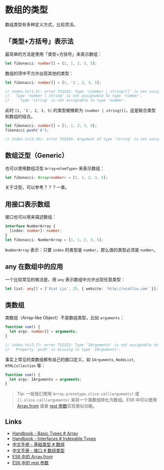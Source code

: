 # 数组的类型

数组类型有多种定义方式，比较灵活。

## 「类型+方括号」表示法

最简单的方法是使用「类型+方括号」来表示数组：

```ts
let fibonacci: number[] = [1, 1, 2, 3, 5];
```

数组的项中不允许出现其他的类型：

```ts
let fibonacci: number[] = [1, '1', 2, 3, 5];

// index.ts(1,5): error TS2322: Type '(number | string)[]' is not assignable to type 'number[]'.
//   Type 'number | string' is not assignable to type 'number'.
//     Type 'string' is not assignable to type 'number'.
```

此时 `[1, '1', 2, 3, 5]` 的类型被推断为 `(number | string)[]`，这是联合类型和数组的结合。

```ts
let fibonacci: number[] = [1, 1, 2, 3, 5];
fibonacci.push('8');

// index.ts(2,16): error TS2345: Argument of type 'string' is not assignable to parameter of type 'number'.
```

## 数组泛型（Generic）

也可以使用数组泛型 `Array<elemType>` 来表示数组：

```ts
let fibonacci: Array<number> = [1, 1, 2, 3, 5];
```

关于泛型，可以参考？？？一章。

## 用接口表示数组

接口也可以用来描述数组：

```ts
interface NumberArray {
  [index: number]: number;
}
let fibonacci: NumberArray = [1, 1, 2, 3, 5];
```

`NumberArray` 表示：只要 `index` 的类型是 `number`，那么值的类型必须是 `number`。

## any 在数组中的应用

一个比较常见的做法是，用 `any` 表示数组中允许出现任意类型：

```ts
let list: any[] = ['Xcat Liu', 25, { website: 'http://xcatliu.com' }];
```

## 类数组

类数组（Array-like Object）不是数组类型，比如 `arguments`：

```ts
function sum() {
  let args: number[] = arguments;
}

// index.ts(2,7): error TS2322: Type 'IArguments' is not assignable to type 'number[]'.
//   Property 'push' is missing in type 'IArguments'.
```

事实上常见的类数组都有自己的接口定义，如 `IArguments`, `NodeList`, `HTMLCollection` 等：

```ts
function sum() {
  let args: IArguments = arguments;
}
```

> Tip: 一般我们使用 `Array.prototype.slice.call(argumants)` 或 `[].slice.call(argumants)` 来将一个类数组转化为数组。ES6 中可以使用 [Array.from][ES6 中的 Array.from] 或者 [rest 参数][ES6 中的 rest 参数]实现类似功能。

## Links

- [Handbook - Basic Types # Array](http://www.typescriptlang.org/docs/handbook/basic-types.html#array)
- [Handbook - Interfaces # Indexable Types](http://www.typescriptlang.org/docs/handbook/interfaces.html#indexable-types)
- [中文手册 - 基础类型 # 数组](https://zhongsp.gitbooks.io/typescript-handbook/content/doc/handbook/Basic%20Types.html#数组)
- [中文手册 - 接口 # 数组类型](https://zhongsp.gitbooks.io/typescript-handbook/content/doc/handbook/Interfaces.html#数组类型)
- [ES6 中的 Array.from]
- [ES6 中的 rest 参数]

[ES6 中的 Array.from]: http://es6.ruanyifeng.com/#docs/array#Array-from
[ES6 中的 rest 参数]: http://es6.ruanyifeng.com/#docs/function#rest参数
